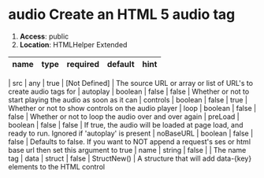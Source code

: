 
# audio Create an HTML 5 audio tag 

1. **Access**: public
2. **Location**: HTMLHelper Extended 

| name 	| type 	| required 	| default 	| hint
|:--- 	|:--- 	|:--- 		|:--- 		|:---


| src | any | true | [Not Defined] | The source URL or array or list of URL's to create audio tags for 
| autoplay | boolean | false | false | Whether or not to start playing the audio as soon as it can 
| controls | boolean | false | true | Whether or not to show controls on the audio player 
| loop | boolean | false | false | Whether or not to loop the audio over and over again 
| preLoad | boolean | false | false | If true, the audio will be loaded at page load, and ready to run. Ignored if 'autoplay' is present 
| noBaseURL | boolean | false | false | Defaults to false. If you want to NOT append a request's ses or html base url then set this argument to true 
| name | string | false |  | The name tag 
| data | struct | false | StructNew() | A structure that will add data-{key} elements to the HTML control 
